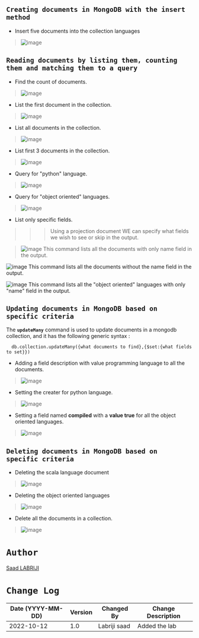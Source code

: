 ## `Creating documents in MongoDB with the insert method`

- Insert five documents into the collection languages
>![image](https://user-images.githubusercontent.com/74627083/195308790-2f0267f5-cec0-468e-9a4e-8a250bf1985f.png)

## `Reading documents by listing them, counting them and matching them to a query`

- Find the count of documents.
>![image](https://user-images.githubusercontent.com/74627083/195309036-c1f93867-93fa-4a6f-bf82-a35b05908581.png)

- List the first document in the collection.
>![image](https://user-images.githubusercontent.com/74627083/195309322-5eda02b8-d063-4caa-a4ee-bd504623beba.png)


- List all documents in the collection.
>![image](https://user-images.githubusercontent.com/74627083/195309494-9e1d905f-6af5-41fa-919c-792bcdecbea5.png)

- List first 3 documents in the collection.
>![image](https://user-images.githubusercontent.com/74627083/195309695-7eb86701-9281-4bbd-807f-30ced4ef1f71.png)

- Query for "python" language.
>![image](https://user-images.githubusercontent.com/74627083/195309922-49c6b9a8-8ae1-4052-b519-c41f1affe62b.png)

- Query for "object oriented" languages.
>![image](https://user-images.githubusercontent.com/74627083/195310107-9e7de931-bb15-4dbc-b859-6875308fe5f0.png)

- List only specific fields.
>>> Using a projection document WE can specify what fields we wish to see or skip in the output.

>![image](https://user-images.githubusercontent.com/74627083/195310735-36af03af-835b-4dca-9f30-e1cebdcde8c5.png)
This command lists all the documents with only name field in the output.

![image](https://user-images.githubusercontent.com/74627083/195311081-4c2d197e-c678-4378-b5ac-f6027a9b52e0.png)
This command lists all the documents without the name field in the output.


![image](https://user-images.githubusercontent.com/74627083/195311466-36661c25-8413-403f-834d-bed5d259265c.png)
This command lists all the "object oriented" languages with only "name" field in the output.

## `Updating documents in MongoDB based on specific criteria`

The **`updateMany`** command is used to update documents in a mongodb collection, and it has the following generic syntax :

      db.collection.updateMany({what documents to find},{$set:{what fields to set}})

- Adding a field description with value programming language to all the documents.
>![image](https://user-images.githubusercontent.com/74627083/195322101-ec706e76-cb93-49a1-a442-cf121041325d.png)

- Setting the creater for python language.
>![image](https://user-images.githubusercontent.com/74627083/195322347-5d9590af-3003-4055-ab9e-4cae8a2d80f1.png)

- Setting a field named **compiled** with a **value true** for all the object oriented languages.
>![image](https://user-images.githubusercontent.com/74627083/195322622-7edc298a-5676-44d3-897c-9b889ab011fb.png)

## `Deleting documents in MongoDB based on specific criteria`

- Deleting the scala language document
>![image](https://user-images.githubusercontent.com/74627083/195323044-357c60d3-5d69-45b1-b8c3-792d1168a88e.png)

- Deleting the object oriented languages
>![image](https://user-images.githubusercontent.com/74627083/195323288-7985a4b4-c038-4765-87f7-550386ff8e05.png)

- Delete all the documents in a collection.
>![image](https://user-images.githubusercontent.com/74627083/195323417-a9ce596f-80d6-4263-bc9d-26b95f568f55.png)





# `Author`
<a href="https://www.linkedin.com/in/labrijisaad/" target="_blank">Saad LABRIJI</a>


# `Change Log`
| Date (YYYY-MM-DD) | Version | Changed By    | Change Description                                 |
| ----------------- | ------- | ------------- | -------------------------------------------------- |
| 2022-10-12        | 1.0     | Labriji saad  | Added the lab                                      |



